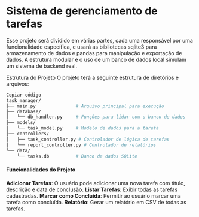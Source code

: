 # Sistema de gerenciamento de tarefas

Esse projeto será dividido em várias partes, cada uma responsável por uma funcionalidade específica, e usará as bibliotecas sqlite3 para armazenamento de dados e pandas para manipulação e exportação de dados. A estrutura modular e o uso de um banco de dados local simulam um sistema de backend real.

Estrutura do Projeto
O projeto terá a seguinte estrutura de diretórios e arquivos:

```bash
Copiar código
task_manager/
├── main.py               # Arquivo principal para execução
├── database/
│   └── db_handler.py     # Funções para lidar com o banco de dados
├── models/
│   └── task_model.py     # Modelo de dados para a tarefa
├── controllers/
│   ├── task_controller.py # Controlador de lógica de tarefas
│   └── report_controller.py # Controlador de relatórios
└── data/
    └── tasks.db          # Banco de dados SQLite
```
#### Funcionalidades do Projeto

**Adicionar Tarefas**: O usuário pode adicionar uma nova tarefa com título, descrição e data de conclusão.
**Listar Tarefas**: Exibir todas as tarefas cadastradas.
**Marcar como Concluída**: Permitir ao usuário marcar uma tarefa como concluída.
**Relatório**: Gerar um relatório em CSV de todas as tarefas.

